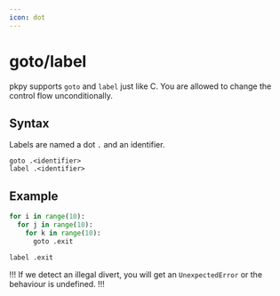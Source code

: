 ```yaml
---
icon: dot
---
```


# goto/label

pkpy supports `goto` and `label` just like C. You are allowed to change the control flow unconditionally.

## Syntax

Labels are named a dot `.` and an identifier.

```
goto .<identifier>
label .<identifier>
```

## Example

```python
for i in range(10):
  for j in range(10):
    for k in range(10):
      goto .exit

label .exit
```

!!!
If we detect an illegal divert, you will get an `UnexpectedError` or the behaviour is undefined.
!!!

